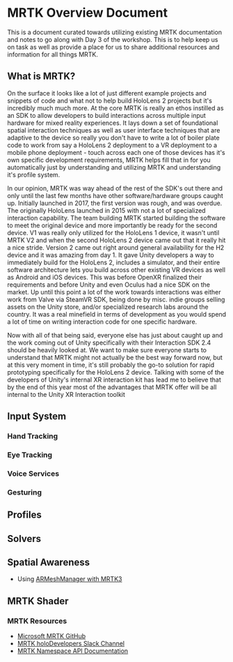 # MRTK Overview Document

This is a document curated towards utilizing existing MRTK documentation and notes to go along with Day 3 of the workshop. This is to help keep us on task as well as provide a place for us to share additional resources and information for all things MRTK.

## What is MRTK?

On the surface it looks like a lot of just different example projects and snippets of code and what not to help build HoloLens 2 projects but it's incredibly much much more. At the core MRTK is really an ethos instilled as an SDK to allow developers to build interactions across multiple input hardware for mixed reality experiences. It lays down a set of foundational spatial interaction techniques as well as user interface techniques that are adaptive to the device so really you don't have to write a lot of boiler plate code to work from say a HoloLens 2 deployment to a VR deployment to a mobile phone deployment - touch across each one of those devices has it's own specific development requirements, MRTK helps fill that in for you automatically just by understanding and utilizing MRTK and understanding it's profile system.

In our opinion, MRTK was way ahead of the rest of the SDK's out there and only until the last few months have other software/hardware groups caught up. Initially launched in 2017, the first version was rough, and was overdue. The originally HoloLens launched in 2015 with not a lot of specialized interaction capability. The team building MRTK started building the software to meet the original device and more importantly be ready for the second device. V1 was really only utilized for the HoloLens 1 device, it wasn't until MRTK V2 and when the second HoloLens 2 device came out that it really hit a nice stride. Version 2 came out right around general availability for the H2 device and it was amazing from day 1. It gave Unity developers a way to immediately build for the HoloLens 2, includes a simulator, and their entire software architecture lets you build across other existing VR devices as well as Android and iOS devices. This was before OpenXR finalized their requirements and before Unity and even Oculus had a nice SDK on the market. Up until this point a lot of the work towards interactions was either work from Valve via SteamVR SDK, being done by misc. indie groups selling assets on the Unity store, and/or specialized research labs around the country. It was a real minefield in terms of development as you would spend a lot of time on writing interaction code for one specific hardware.

Now with all of that being said, everyone else has just about caught up and the work coming out of Unity specifically with their Interaction SDK 2.4 should be heavily looked at. We want to make sure everyone starts to understand that MRTK might not actually be the best way forward now, but at this very moment in time, it's still probably the go-to solution for rapid prototyping specifically for the HoloLens 2 device. Talking with some of the developers of Unity's internal XR interaction kit has lead me to believe that by the end of this year most of the advantages that MRTK offer will be all internal to the Unity XR Interaction toolkit

## Input System

### Hand Tracking

### Eye Tracking

### Voice Services

### Gesturing

## Profiles

## Solvers

## Spatial Awareness

- Using [ARMeshManager with MRTK3](https://localjoost.github.io/Using-ARMeshManager-for-Spatial-Awareness-with-MRTK3-on-HoloLens-2/)

## MRTK Shader

### MRTK Resources

- [Microsoft MRTK GitHub](https://github.com/microsoft/MixedRealityToolkit-Unity)
- [MRTK holoDevelopers Slack Channel](https://holodevelopers.slack.com/)
- [MRTK Namespace API Documentation](https://learn.microsoft.com/en-us/dotnet/api/microsoft.mixedreality.toolkit?view=mixed-reality-toolkit-unity-2020-dotnet-2.8.0)
